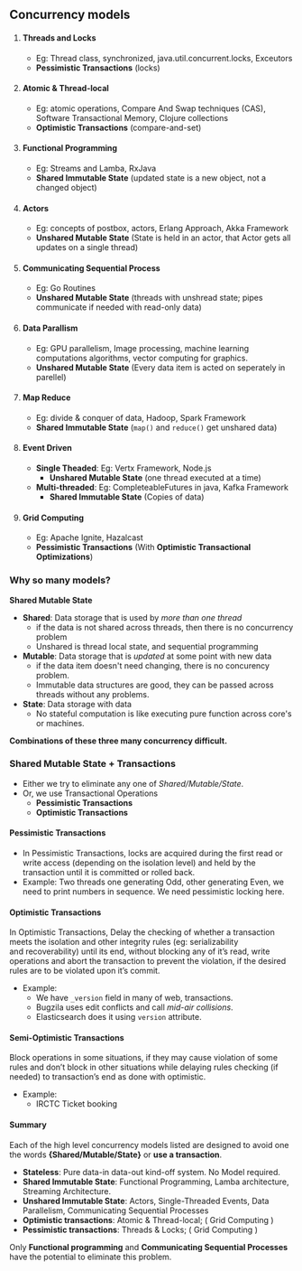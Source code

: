 ## Concurrency models
1. #### Threads and Locks
    - Eg: Thread class, synchronized, java.util.concurrent.locks, Exceutors
    - **Pessimistic Transactions** (locks) 

1. #### Atomic & Thread-local
    - Eg: atomic operations, Compare And Swap techniques (CAS), Software Transactional Memory, Clojure collections
    - **Optimistic Transactions** (compare-and-set) 

1. #### Functional Programming
    - Eg: Streams and Lamba, RxJava
    - **Shared Immutable State** (updated state is a new object, not a changed object)

1. #### Actors
    - Eg: concepts of postbox, actors, Erlang Approach, Akka Framework
    - **Unshared Mutable State** (State is held in an actor, that Actor gets all updates on a single thread)

1. #### Communicating Sequential Process
    - Eg: Go Routines
    - **Unshared Mutable State** (threads with unshread state; pipes communicate if needed with read-only data)

1. #### Data Parallism
    - Eg: GPU parallelism, Image processing, machine learning computations algorithms, vector computing for graphics.
    - **Unshared Mutable State** (Every data item is acted on seperately in parellel) 

1. #### Map Reduce
    - Eg: divide & conquer of data, Hadoop, Spark Framework
    - **Shared Immutable State** (`map()` and `reduce()` get unshared data)

1. #### Event Driven
    - **Single Theaded**: Eg: Vertx Framework, Node.js
        - **Unshared Mutable State** (one thread executed at a time) 
    - **Multi-threaded**: Eg: CompleteableFutures in java, Kafka Framework
        - **Shared Immutable State** (Copies of data)

1. #### Grid Computing
    - Eg: Apache Ignite, Hazalcast
    - **Pessimistic Transactions** (With **Optimistic Transactional Optimizations**)


### Why so many models?
**Shared Mutable State**
- **Shared**: Data storage that is used by *more than one thread*
    - if the data is not shared across threads, then there is no concurrency problem
    - Unshared is thread local state, and sequential programming
- **Mutable**: Data storage that is *updated* at some point with new data
    - if the data item doesn't need changing, there is no concurency problem.
    - Immutable data structures are good, they can be passed across threads without any problems.
- **State**: Data storage with data
    - No stateful computation is like executing pure function across core's or machines.

**Combinations of these three many concurrency difficult.**

### Shared Mutable State + Transactions
- Either we try to eliminate any one of *Shared/Mutable/State*.
- Or, we use Transactional Operations
    - **Pessimistic Transactions**
    - **Optimistic Transactions**

#### Pessimistic Transactions
- In Pessimistic Transactions, locks are acquired during the first read or write access (depending on the isolation level) and held by the transaction until it is committed or rolled back.
- Example: Two threads one generating Odd, other generating Even, we need to print numbers in sequence. We need pessimistic locking here. 

#### Optimistic Transactions
In Optimistic Transactions, Delay the checking of whether a transaction meets the isolation and other integrity rules (eg: serializability and recoverability) until its end, without blocking any of it’s read, write operations and abort the transaction to prevent the violation, if the desired rules are to be violated upon it’s commit.
- Example: 
	- We have `_version` field in many of web, transactions. 
	- Bugzila uses edit conflicts and call *mid-air collisions*.
	- Elasticsearch does it using `version` attribute. 

#### Semi-Optimistic Transactions
Block operations in some situations, if they may cause violation of some rules and don’t block in other situations while delaying rules checking (if needed) to transaction’s end as done with optimistic.
- Example: 
    - IRCTC Ticket booking

#### Summary
Each of the high level concurrency models listed are designed to avoid one the words **{Shared/Mutable/State}** or **use a transaction**. 
- **Stateless**: Pure data-in data-out kind-off system. No Model required.
- **Shared Immutable State**: Functional Programming, Lamba architecture, Streaming Architecture.  
- **Unshared Immutable State**: Actors, Single-Threaded Events, Data Parallelism, Communicating Sequential Processes
- **Optimistic transactions**: Atomic & Thread-local; ( Grid Computing )
- **Pessimistic transactions**: Threads & Locks; ( Grid Computing )

Only **Functional programming** and **Communicating Sequential Processes** have the potential to eliminate this problem.  